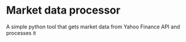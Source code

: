 # Market data processor

A simple python tool that gets market data from Yahoo Finance API and processes it

